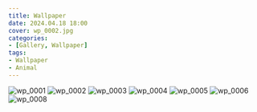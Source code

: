 ```yaml
---
title: Wallpaper
date: 2024.04.18 18:00
cover: wp_0002.jpg
categories:
- [Gallery, Wallpaper]
tags:
- Wallpaper
- Animal
---
```


<style>
img {
    max-width: 100%;
    height: auto;
}
</style>

<!-- <div style="text-align: center; font-size: 30px; font-weight: bold; font-family: 'Courier New', Courier, monospace; color: lightseagreen;">
    使一颗心免于哀伤
</div> -->

![wp_0001](wp_0001.png "使一颗心免于哀伤")
![wp_0002](wp_0002.jpg "流萤")
![wp_0003](wp_0003.png "风暴将至")
![wp_0004](wp_0004.png "我什么都做不到")
![wp_0005](wp_0005.jpg "莓办法")
![wp_0006](wp_0006.png "雷电将军")
![wp_0008](wp_0008.jpg "太阳系")
